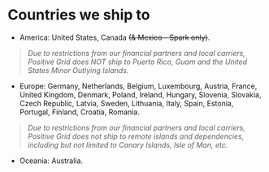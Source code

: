 # Countries we ship to
-   America: United States, Canada ~~(& Mexico - Spark only)~~.

> *Due to restrictions from our financial partners and local carriers, Positive Grid does NOT ship to Puerto Rico, Guam and the United States Minor Outlying Islands.*

-   Europe: Germany, Netherlands, Belgium, Luxembourg, Austria, France, United Kingdom, Denmark, Poland, Ireland, Hungary, Slovenia, Slovakia, Czech Republic, Latvia, Sweden, Lithuania, Italy, Spain, Estonia, Portugal, Finland, Croatia, Romania.

> *Due to restrictions from our financial partners and local carriers, Positive Grid does not ship to remote islands and dependencies, including but not limited to Canary Islands, Isle of Man, etc.*

-   Oceania: Australia.
